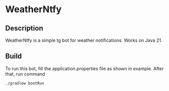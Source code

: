 # WeatherNtfy

## Description
WeatherNtfy is a simple tg bot for weather notifications. Works on Java 21.

## Build
To run this bot, fill the application.properties file as shown in example.
After that, run command
```shell
./gradlew bootRun
```
